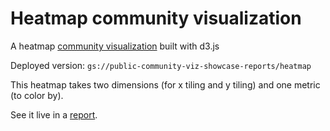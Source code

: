 # Heatmap community visualization

A heatmap [community visualization] built with d3.js

Deployed version:
`gs://public-community-viz-showcase-reports/heatmap`


This heatmap takes two dimensions (for x tiling and y tiling) and one metric (to
color by).

See it live in a [report].

[community visualization]: http://developers.google.com/datastudio/visualization
[report]: https://datastudio.google.com/c/u/0/reporting/1rvY8wWp3uhlj6daGi_Y2XXvuf7bBcjsi/page/7sUq
